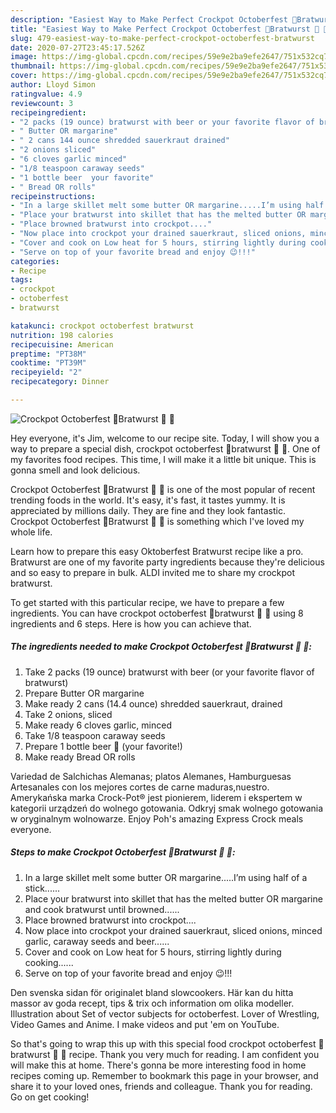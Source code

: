 ```yaml
---
description: "Easiest Way to Make Perfect Crockpot Octoberfest 🎃Bratwurst 🌭 🎃"
title: "Easiest Way to Make Perfect Crockpot Octoberfest 🎃Bratwurst 🌭 🎃"
slug: 479-easiest-way-to-make-perfect-crockpot-octoberfest-bratwurst
date: 2020-07-27T23:45:17.526Z
image: https://img-global.cpcdn.com/recipes/59e9e2ba9efe2647/751x532cq70/crockpot-octoberfest-🎃bratwurst-🌭-🎃-recipe-main-photo.jpg
thumbnail: https://img-global.cpcdn.com/recipes/59e9e2ba9efe2647/751x532cq70/crockpot-octoberfest-🎃bratwurst-🌭-🎃-recipe-main-photo.jpg
cover: https://img-global.cpcdn.com/recipes/59e9e2ba9efe2647/751x532cq70/crockpot-octoberfest-🎃bratwurst-🌭-🎃-recipe-main-photo.jpg
author: Lloyd Simon
ratingvalue: 4.9
reviewcount: 3
recipeingredient:
- "2 packs (19 ounce) bratwurst with beer or your favorite flavor of bratwurst"
- " Butter OR margarine"
- " 2 cans 144 ounce shredded sauerkraut drained"
- "2 onions sliced"
- "6 cloves garlic minced"
- "1/8 teaspoon caraway seeds"
- "1 bottle beer  your favorite"
- " Bread OR rolls"
recipeinstructions:
- "In a large skillet melt some butter OR margarine.....I’m using half of a stick......"
- "Place your bratwurst into skillet that has the melted butter OR margarine and cook bratwurst until browned......"
- "Place browned bratwurst into crockpot...."
- "Now place into crockpot your drained sauerkraut, sliced onions, minced garlic, caraway seeds and beer......"
- "Cover and cook on Low heat for 5 hours, stirring lightly during cooking......"
- "Serve on top of your favorite bread and enjoy 😉!!!"
categories:
- Recipe
tags:
- crockpot
- octoberfest
- bratwurst

katakunci: crockpot octoberfest bratwurst 
nutrition: 198 calories
recipecuisine: American
preptime: "PT38M"
cooktime: "PT39M"
recipeyield: "2"
recipecategory: Dinner

---
```



![Crockpot Octoberfest 🎃Bratwurst 🌭 🎃](https://img-global.cpcdn.com/recipes/59e9e2ba9efe2647/751x532cq70/crockpot-octoberfest-🎃bratwurst-🌭-🎃-recipe-main-photo.jpg)

Hey everyone, it's Jim, welcome to our recipe site. Today, I will show you a way to prepare a special dish, crockpot octoberfest 🎃bratwurst 🌭 🎃. One of my favorites food recipes. This time, I will make it a little bit unique. This is gonna smell and look delicious.

Crockpot Octoberfest 🎃Bratwurst 🌭 🎃 is one of the most popular of recent trending foods in the world. It's easy, it's fast, it tastes yummy. It is appreciated by millions daily. They are fine and they look fantastic. Crockpot Octoberfest 🎃Bratwurst 🌭 🎃 is something which I've loved my whole life.

Learn how to prepare this easy Oktoberfest Bratwurst recipe like a pro. Bratwurst are one of my favorite party ingredients because they&#39;re delicious and so easy to prepare in bulk. ALDI invited me to share my crockpot bratwurst.


To get started with this particular recipe, we have to prepare a few ingredients. You can have crockpot octoberfest 🎃bratwurst 🌭 🎃 using 8 ingredients and 6 steps. Here is how you can achieve that.

<!--inarticleads1-->

##### The ingredients needed to make Crockpot Octoberfest 🎃Bratwurst 🌭 🎃:

1. Take 2 packs (19 ounce) bratwurst with beer (or your favorite flavor of bratwurst)
1. Prepare  Butter OR margarine
1. Make ready  2 cans (14.4 ounce) shredded sauerkraut, drained
1. Take 2 onions, sliced
1. Make ready 6 cloves garlic, minced
1. Take 1/8 teaspoon caraway seeds
1. Prepare 1 bottle beer 🍺 (your favorite!)
1. Make ready  Bread OR rolls


Variedad de Salchichas Alemanas; platos Alemanes, Hamburguesas Artesanales con los mejores cortes de carne maduras,nuestro. Amerykańska marka Crock-Pot® jest pionierem, liderem i ekspertem w kategorii urządzeń do wolnego gotowania. Odkryj smak wolnego gotowania w oryginalnym wolnowarze. Enjoy Poh&#39;s amazing Express Crock meals everyone. 

<!--inarticleads2-->

##### Steps to make Crockpot Octoberfest 🎃Bratwurst 🌭 🎃:

1. In a large skillet melt some butter OR margarine.....I’m using half of a stick......
1. Place your bratwurst into skillet that has the melted butter OR margarine and cook bratwurst until browned......
1. Place browned bratwurst into crockpot....
1. Now place into crockpot your drained sauerkraut, sliced onions, minced garlic, caraway seeds and beer......
1. Cover and cook on Low heat for 5 hours, stirring lightly during cooking......
1. Serve on top of your favorite bread and enjoy 😉!!!


Den svenska sidan för originalet bland slowcookers. Här kan du hitta massor av goda recept, tips &amp; trix och information om olika modeller. Illustration about Set of vector subjects for octoberfest. Lover of Wrestling, Video Games and Anime. I make videos and put &#39;em on YouTube. 

So that's going to wrap this up with this special food crockpot octoberfest 🎃bratwurst 🌭 🎃 recipe. Thank you very much for reading. I am confident you will make this at home. There's gonna be more interesting food in home recipes coming up. Remember to bookmark this page in your browser, and share it to your loved ones, friends and colleague. Thank you for reading. Go on get cooking!
